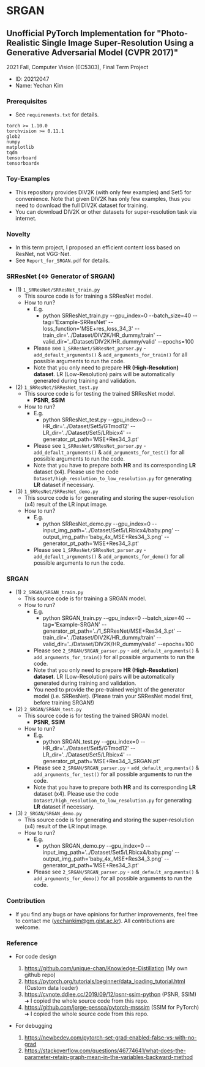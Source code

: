 # SRGAN
## Unofficial PyTorch Implementation for "Photo-Realistic Single Image Super-Resolution Using a Generative Adversarial Model (CVPR 2017)"
2021 Fall, Computer Vision (EC5303), Final Term Project
+ ID: 20212047
+ Name: Yechan Kim

### Prerequisites
- See `requirements.txt` for details.
~~~ME
torch >= 1.10.0
torchvision >= 0.11.1
glob2
numpy
matplotlib
tqdm
tensorboard
tensorboardx
~~~

### Toy-Examples
- This repository provides DIV2K (with only few examples) and Set5 for convenience. Note that given DIV2K has only few examples, thus you need to download the full DIV2K dataset for training.
- You can download DIV2K or other datasets for super-resolution task via internet.

### Novelty
- In this term project, I proposed an efficient content loss based on ResNet, not VGG-Net.
- See `Report_for_SRGAN.pdf` for details.


### SRResNet (⇔ Generator of SRGAN)
- (1) `1_SRResNet/SRResNet_train.py`
  - This source code is for training a SRResNet model.
  - How to run?
    - E.g.
      - python SRResNet_train.py --gpu_index=0 --batch_size=40 --tag='Example-SRResNet' --loss_function='MSE+res_loss_34_3' --train_dir='../Dataset/DIV2K/HR_dummy/train' --valid_dir='../Dataset/DIV2K/HR_dummy/valid' --epochs=100
    - Please see `1_SRResNet/SRResNet_parser.py` - `add_default_arguments()` & `add_arguments_for_train()` for all possible arguments to run the code.
    - Note that you only need to prepare **HR (High-Resolution) dataset**. LR (Low-Resolution) pairs will be automatically generated during training and validation.
- (2) `1_SRResNet/SRResNet_test.py`
  - This source code is for testing the trained SRResNet model.
    - **PSNR**, **SSIM**
  - How to run?
    - E.g.
      - python SRResNet_test.py --gpu_index=0 --HR_dir='../Dataset/Set5/GTmod12' --LR_dir='../Dataset/Set5/LRbicx4' --generator_pt_path='MSE+Res34_3.pt'
    - Please see `1_SRResNet/SRResNet_parser.py` - `add_default_arguments()` & `add_arguments_for_test()` for all possible arguments to run the code.
    - Note that you have to prepare both **HR** and its corresponding **LR** dataset (x4). Please use the code `Dataset/high_resolution_to_low_resolution.py` for generating **LR** dataset if necessary.
- (3) `1_SRResNet/SRResNet_demo.py`
  - This source code is for generating and storing the super-resolution (x4) result of the LR input image.
  - How to run?
    - E.g.
      - python SRResNet_demo.py --gpu_index=0 --input_img_path='../Dataset/Set5/LRbicx4/baby.png' --output_img_path='baby_4x_MSE+Res34_3.png' --generator_pt_path='MSE+Res34_3.pt'
    - Please see `1_SRResNet/SRResNet_parser.py` - `add_default_arguments()` & `add_arguments_for_demo()` for all possible arguments to run the code.

### SRGAN
- (1) `2_SRGAN/SRGAN_train.py`
  - This source code is for training a SRGAN model.
  - How to run?
    - E.g.
      - python SRGAN_train.py --gpu_index=0 --batch_size=40 --tag='Example-SRGAN' --generator_pt_path='../1_SRResNet/MSE+Res34_3.pt' --train_dir='../Dataset/DIV2K/HR_dummy/train' --valid_dir='../Dataset/DIV2K/HR_dummy/valid' --epochs=100
    - Please see `2_SRGAN/SRGAN_parser.py` - `add_default_arguments()` & `add_arguments_for_train()` for all possible arguments to run the code.
    - Note that you only need to prepare **HR (High-Resolution) dataset**. LR (Low-Resolution) pairs will be automatically generated during training and validation.
    - You need to provide the pre-trained weight of the generator model (i.e. SRResNet). (Please train your SRResNet model first, before training SRGAN!)
- (2) `2_SRGAN/SRGAN_test.py`
  - This source code is for testing the trained SRGAN model.
    - **PSNR**, **SSIM**
  - How to run?
    - E.g.
      - python SRGAN_test.py --gpu_index=0 --HR_dir='../Dataset/Set5/GTmod12' --LR_dir='../Dataset/Set5/LRbicx4' --generator_pt_path='MSE+Res34_3_SRGAN.pt'
    - Please see `2_SRGAN/SRGAN_parser.py` - `add_default_arguments()` & `add_arguments_for_test()` for all possible arguments to run the code.
    - Note that you have to prepare both **HR** and its corresponding **LR** dataset (x4). Please use the code `Dataset/high_resolution_to_low_resolution.py` for generating **LR** dataset if necessary.
- (3) `2_SRGAN/SRGAN_demo.py`
  - This source code is for generating and storing the super-resolution (x4) result of the LR input image.
  - How to run?
    - E.g.
      - python SRGAN_demo.py --gpu_index=0 --input_img_path='../Dataset/Set5/LRbicx4/baby.png' --output_img_path='baby_4x_MSE+Res34_3.png' --generator_pt_path='MSE+Res34_3.pt'
    - Please see `2_SRGAN/SRGAN_parser.py` - `add_default_arguments()` & `add_arguments_for_demo()` for all possible arguments to run the code.

### Contribution
- If you find any bugs or have opinions for further improvements, feel free to contact me (yechankim@gm.gist.ac.kr). All contributions are welcome.

### Reference
- For code design
  1. https://github.com/unique-chan/Knowledge-Distillation (My own github repo)
  2. https://pytorch.org/tutorials/beginner/data_loading_tutorial.html (Custom data loader)
  3. https://cvnote.ddlee.cc/2019/09/12/psnr-ssim-python (PSNR, SSIM) ➜ I copied the whole source code from this repo.
  4. https://github.com/jorge-pessoa/pytorch-msssim (SSIM for PyTorch) ➜ I copied the whole source code from this repo.


- For debugging
  1. https://newbedev.com/pytorch-set-grad-enabled-false-vs-with-no-grad
  2. https://stackoverflow.com/questions/46774641/what-does-the-parameter-retain-graph-mean-in-the-variables-backward-method
